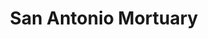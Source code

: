 ---
title: "San Antonio Mortuary"
url: /san-antonio/san-antonio-mortuary/
shop: funeral directors
---